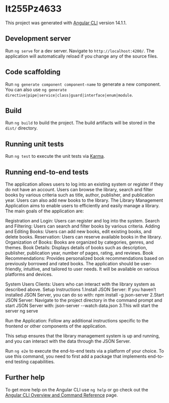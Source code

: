 # It255Pz4633

This project was generated with [Angular CLI](https://github.com/angular/angular-cli) version 14.1.1.

## Development server

Run `ng serve` for a dev server. Navigate to `http://localhost:4200/`. The application will automatically reload if you change any of the source files.

## Code scaffolding

Run `ng generate component component-name` to generate a new component. You can also use `ng generate directive|pipe|service|class|guard|interface|enum|module`.

## Build

Run `ng build` to build the project. The build artifacts will be stored in the `dist/` directory.

## Running unit tests

Run `ng test` to execute the unit tests via [Karma](https://karma-runner.github.io).

## Running end-to-end tests
The application allows users to log into an existing system or register if they do not have an account. Users can browse the library, search and filter books by various criteria such as title, author, publisher, and publication year. Users can also add new books to the library.
The Library Management Application aims to enable users to efficiently and easily manage a library. The main goals of the application are:

Registration and Login: Users can register and log into the system.
Search and Filtering: Users can search and filter books by various criteria.
Adding and Editing Books: Users can add new books, edit existing books, and delete books.
Reservation: Users can reserve available books in the library.
Organization of Books: Books are organized by categories, genres, and themes.
Book Details: Displays details of books such as description, publisher, publication year, number of pages, rating, and reviews.
Book Recommendations: Provides personalized book recommendations based on previously borrowed and rated books.
The application should be user-friendly, intuitive, and tailored to user needs. It will be available on various platforms and devices.

System Users
Clients: Users who can interact with the library system as described above.
Setup Instructions
1.Install JSON Server: If you haven’t installed JSON Server, you can do so with:
npm install -g json-server
2.Start JSON Server: Navigate to the project directory in the command prompt and start JSON Server with:
json-server --watch data.json
3.This will start the server ng serve

Run the Application: Follow any additional instructions specific to the frontend or other components of the application.

This setup ensures that the library management system is up and running, and you can interact with the data through the JSON Server.


Run `ng e2e` to execute the end-to-end tests via a platform of your choice. To use this command, you need to first add a package that implements end-to-end testing capabilities.

## Further help

To get more help on the Angular CLI use `ng help` or go check out the [Angular CLI Overview and Command Reference](https://angular.io/cli) page.

